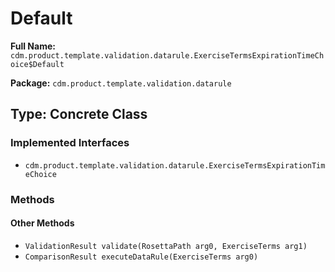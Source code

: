 # Default

**Full Name:** `cdm.product.template.validation.datarule.ExerciseTermsExpirationTimeChoice$Default`

**Package:** `cdm.product.template.validation.datarule`

## Type: Concrete Class

### Implemented Interfaces

- `cdm.product.template.validation.datarule.ExerciseTermsExpirationTimeChoice`

### Methods

#### Other Methods

- `ValidationResult validate(RosettaPath arg0, ExerciseTerms arg1)`
- `ComparisonResult executeDataRule(ExerciseTerms arg0)`

